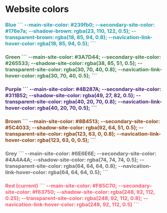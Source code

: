 # Website colors

<h3 style="color:#239fb0">Blue
```
  --main-site-color: #239fb0;
  --secondary-site-color: #176e7a;
  --shadow-brown: rgba(23, 110, 122, 0.5);
  --transparent-brown: rgba(18, 85, 94, 0.8);
  --navication-link-hover-color: rgba(18, 85, 94, 0.5);
```

<h3 style="color:#3A7D44">Green
```
  --main-site-color: #3A7D44;
  --secondary-site-color: #265533;
  --shadow-site-color: rgba(38, 85, 51, 0.5);
  --transparent-site-color: rgba(30, 70, 40, 0.8);
  --navication-link-hover-color: rgba(30, 70, 40, 0.5);
```

<h3 style="color:#4B287A">Purple
```
  --main-site-color: #4B287A;
  --secondary-site-color: #311B52;
  --shadow-site-color: rgba(49, 27, 82, 0.5);
  --transparent-site-color: rgba(40, 20, 70, 0.8);
  --navication-link-hover-color: rgba(40, 20, 70, 0.5);
```

<h3 style="color:#8B4513">Brown
```
  --main-site-color: #8B4513;
  --secondary-site-color: #5C4033;
  --shadow-site-color: rgba(92, 64, 51, 0.5);
  --transparent-site-color: rgba(123, 63, 0, 0.8);
  --navication-link-hover-color: rgba(123, 63, 0, 0.5);
```

<h3 style="color:#6E6E6E">Grey
```
  --main-site-color: #6E6E6E;
  --secondary-site-color: #4A4A4A;
  --shadow-site-color: rgba(74, 74, 74, 0.5);
  --transparent-site-color: rgba(64, 64, 64, 0.8);
  --navication-link-hover-color: rgba(64, 64, 64, 0.5);
```

<h3 style="color:#F85C70">Red (current)
```
  --main-site-color: #F85C70;
  --secondary-site-color: #f63750;
  --shadow-site-color: rgba(248, 92, 112, 0.25);
  --transparent-site-color: rgba(248, 92, 112, 0.8);
  --navication-link-hover-color: rgba(248, 92, 112, 0.5)
```